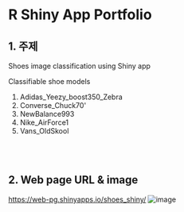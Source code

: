 # **R Shiny App Portfolio**

## 1. 주제
Shoes image classification using Shiny app

Classifiable shoe models
1. Adidas_Yeezy_boost350_Zebra
2. Converse_Chuck70'
3. NewBalance993
4. Nike_AirForce1
5. Vans_OldSkool

<br>
<br>

## 2. Web page URL & image
https://web-pg.shinyapps.io/shoes_shiny/
![image](https://user-images.githubusercontent.com/82884493/121133733-aaf36380-c86d-11eb-9b6c-ac8d84e8c894.png)
